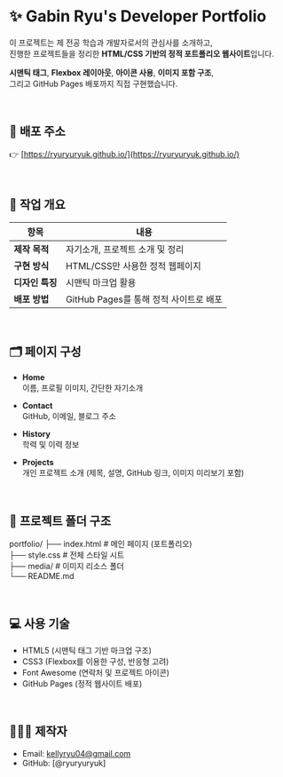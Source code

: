 # ✨ Gabin Ryu's Developer Portfolio

이 프로젝트는 제 전공 학습과 개발자로서의 관심사를 소개하고,  
진행한 프로젝트들을 정리한 **HTML/CSS 기반의 정적 포트폴리오 웹사이트**입니다.

**시맨틱 태그**, **Flexbox 레이아웃**, **아이콘 사용**, **이미지 포함 구조**,  
그리고 GitHub Pages 배포까지 직접 구현했습니다.

<br>

## 🔗 배포 주소

👉 [https://ryuryuryuk.github.io/](https://ryuryuryuk.github.io/)

<br>

## 📌 작업 개요

| 항목         | 내용 |
|--------------|------|
| **제작 목적** | 자기소개, 프로젝트 소개 및 정리 |
| **구현 방식** | HTML/CSS만 사용한 정적 웹페이지 |
| **디자인 특징** | 시맨틱 마크업 활용 |
| **배포 방법** | GitHub Pages를 통해 정적 사이트로 배포 |

<br>

## 🗂️ 페이지 구성

- **Home**  
  이름, 프로필 이미지, 간단한 자기소개

- **Contact**  
  GitHub, 이메일, 블로그 주소

- **History**  
  학력 및 이력 정보

- **Projects**  
  개인 프로젝트 소개 (제목, 설명, GitHub 링크, 이미지 미리보기 포함)  

<br>

## 📁 프로젝트 폴더 구조
portfolio/ 
├── index.html # 메인 페이지 (포트폴리오) <br>
├── style.css # 전체 스타일 시트 <br>
├── media/ # 이미지 리소스 폴더 <br>
└── README.md <br>

<br>

## 💻 사용 기술

- HTML5 (시맨틱 태그 기반 마크업 구조)
- CSS3 (Flexbox를 이용한 구성, 반응형 고려)
- Font Awesome (연락처 및 프로젝트 아이콘)
- GitHub Pages (정적 웹사이트 배포)

<br>

## 🙋🏻‍♀️ 제작자

- Email: kellyryu04@gmail.com  
- GitHub: [@ryuryuryuk]
